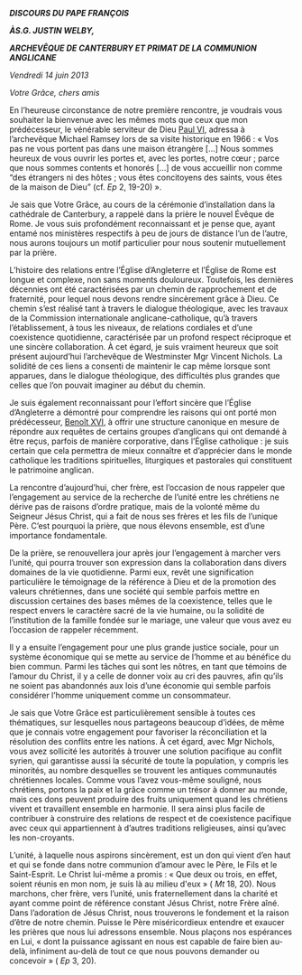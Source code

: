***DISCOURS DU PAPE FRANÇOIS***

***À******S.G. JUSTIN WELBY,***

***ARCHEVÊQUE DE CANTERBURY ET PRIMAT DE LA COMMUNION ANGLICANE***

*Vendredi 14 juin 2013*

*Votre Grâce, chers amis*

En l’heureuse circonstance de notre première rencontre, je voudrais vous souhaiter la bienvenue avec les mêmes mots que ceux que mon prédécesseur, le vénérable serviteur de Dieu [Paul VI](http://www.vatican.va/holy_father/paul_vi/index_fr.htm), adressa à l’archevêque Michael Ramsey lors de sa visite historique en 1966 : « Vos pas ne vous portent pas dans une maison étrangère […] Nous sommes heureux de vous ouvrir les portes et, avec les portes, notre cœur ; parce que nous sommes contents et honorés […] de vous accueillir non comme “des étrangers ni des hôtes ; vous êtes concitoyens des saints, vous êtes de la maison de Dieu” (cf. *Ep* 2, 19-20) ».

Je sais que Votre Grâce, au cours de la cérémonie d’installation dans la cathédrale de Canterbury, a rappelé dans la prière le nouvel Évêque de Rome. Je vous suis profondément reconnaissant et je pense que, ayant entamé nos ministères respectifs à peu de jours de distance l’un de l’autre, nous aurons toujours un motif particulier pour nous soutenir mutuellement par la prière.

L’histoire des relations entre l’Église d’Angleterre et l’Église de Rome est longue et complexe, non sans moments douloureux. Toutefois, les dernières décennies ont été caractérisées par un chemin de rapprochement et de fraternité, pour lequel nous devons rendre sincèrement grâce à Dieu. Ce chemin s’est réalisé tant à travers le dialogue théologique, avec les travaux de la Commission internationale anglicane-catholique, qu’à travers l’établissement, à tous les niveaux, de relations cordiales et d’une coexistence quotidienne, caractérisée par un profond respect réciproque et une sincère collaboration. À cet égard, je suis vraiment heureux que soit présent aujourd’hui l’archevêque de Westminster Mgr Vincent Nichols. La solidité de ces liens a consenti de maintenir le cap même lorsque sont apparues, dans le dialogue théologique, des difficultés plus grandes que celles que l’on pouvait imaginer au début du chemin.

Je suis également reconnaissant pour l’effort sincère que l’Église d’Angleterre a démontré pour comprendre les raisons qui ont porté mon prédécesseur, [Benoît XVI](http://www.vatican.va/holy_father/benedict_xvi/index_fr.htm), à offrir une structure canonique en mesure de répondre aux requêtes de certains groupes d’anglicans qui ont demandé à être reçus, parfois de manière corporative, dans l’Église catholique : je suis certain que cela permettra de mieux connaître et d’apprécier dans le monde catholique les traditions spirituelles, liturgiques et pastorales qui constituent le patrimoine anglican.

La rencontre d’aujourd’hui, cher frère, est l’occasion de nous rappeler que l’engagement au service de la recherche de l’unité entre les chrétiens ne dérive pas de raisons d’ordre pratique, mais de la volonté même du Seigneur Jésus Christ, qui a fait de nous ses frères et les fils de l’unique Père. C’est pourquoi la prière, que nous élevons ensemble, est d’une importance fondamentale.

De la prière, se renouvellera jour après jour l’engagement à marcher vers l’unité, qui pourra trouver son expression dans la collaboration dans divers domaines de la vie quotidienne. Parmi eux, revêt une signification particulière le témoignage de la référence à Dieu et de la promotion des valeurs chrétiennes, dans une société qui semble parfois mettre en discussion certaines des bases mêmes de la coexistence, telles que le respect envers le caractère sacré de la vie humaine, ou la solidité de l’institution de la famille fondée sur le mariage, une valeur que vous avez eu l’occasion de rappeler récemment.

Il y a ensuite l’engagement pour une plus grande justice sociale, pour un système économique qui se mette au service de l’homme et au bénéfice du bien commun. Parmi les tâches qui sont les nôtres, en tant que témoins de l’amour du Christ, il y a celle de donner voix au cri des pauvres, afin qu’ils ne soient pas abandonnés aux lois d’une économie qui semble parfois considérer l’homme uniquement comme un consommateur.

Je sais que Votre Grâce est particulièrement sensible à toutes ces thématiques, sur lesquelles nous partageons beaucoup d’idées, de même que je connais votre engagement pour favoriser la réconciliation et la résolution des conflits entre les nations. À cet égard, avec Mgr Nichols, vous avez sollicité les autorités à trouver une solution pacifique au conflit syrien, qui garantisse aussi la sécurité de toute la population, y compris les minorités, au nombre desquelles se trouvent les antiques communautés chrétiennes locales. Comme vous l’avez vous-même souligné, nous chrétiens, portons la paix et la grâce comme un trésor à donner au monde, mais ces dons peuvent produire des fruits uniquement quand les chrétiens vivent et travaillent ensemble en harmonie. Il sera ainsi plus facile de contribuer à construire des relations de respect et de coexistence pacifique avec ceux qui appartiennent à d’autres traditions religieuses, ainsi qu’avec les non-croyants.

L’unité, à laquelle nous aspirons sincèrement, est un don qui vient d’en haut et qui se fonde dans notre communion d’amour avec le Père, le Fils et le Saint-Esprit. Le Christ lui-même a promis : « Que deux ou trois, en effet, soient réunis en mon nom, je suis là au milieu d'eux » ( *Mt* 18, 20). Nous marchons, cher frère, vers l’unité, unis fraternellement dans la charité et ayant comme point de référence constant Jésus Christ, notre Frère aîné. Dans l’adoration de Jésus Christ, nous trouverons le fondement et la raison d’être de notre chemin. Puisse le Père miséricordieux entendre et exaucer les prières que nous lui adressons ensemble. Nous plaçons nos espérances en Lui, « dont la puissance agissant en nous est capable de faire bien au-delà, infiniment au-delà de tout ce que nous pouvons demander ou concevoir » ( *Ep* 3, 20).